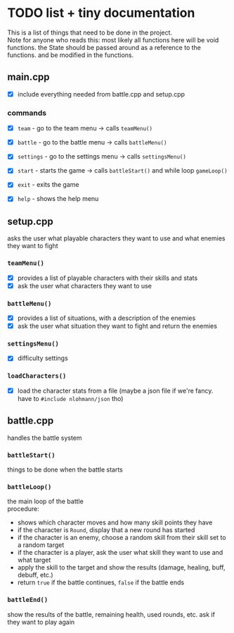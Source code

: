 # TODO list + tiny documentation
This is a list of things that need to be done in the project.  
Note for anyone who reads this: most likely all functions here will be void functions. 
the State should be passed around as a reference to the functions. and be modified in the functions.

## main.cpp
- [x] include everything needed from battle.cpp and setup.cpp
### commands
- [x] `team` - go to the team menu -> calls `teamMenu()`
- [x] `battle` - go to the battle menu -> calls `battleMenu()`
- [x] `settings` - go to the settings menu -> calls `settingsMenu()`
- [x] `start` - starts the game -> calls `battleStart()` and while loop `gameLoop()`
- [x] `exit` - exits the game
- [x] `help` - shows the help menu


## setup.cpp
asks the user what playable characters they want to use and what enemies they want to fight
### `teamMenu()`
- [x] provides a list of playable characters with their skills and stats
- [x] ask the user what characters they want to use
### `battleMenu()`
- [x] provides a list of situations, with a description of the enemies
- [x] ask the user what situation they want to fight and return the enemies
### `settingsMenu()`
- [x] difficulty settings
### `loadCharacters()`
- [x] load the character stats from a file (maybe a json file if we're fancy. have to `#include nlohmann/json` tho)


## battle.cpp
handles the battle system
### `battleStart()`
things to be done when the battle starts
### `battleLoop()`
the main loop of the battle  
procedure:
- shows which character moves and how many skill points they have
- if the character is `Round`, display that a new round has started
- if the character is an enemy, choose a random skill from their skill set to a random target
- if the character is a player, ask the user what skill they want to use and what target
- apply the skill to the target and show the results (damage, healing, buff, debuff, etc.)
- return `true` if the battle continues, `false` if the battle ends
### `battleEnd()`
show the results of the battle, remaining health, used rounds, etc.
ask if they want to play again
